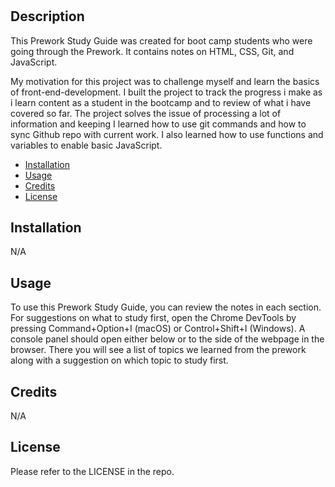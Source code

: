 # <Your-Project-Title>

## Description

This Prework Study Guide was created for boot camp students who were going through the Prework. It contains notes on HTML, CSS, Git, and JavaScript.

My motivation for this project was to challenge myself and learn the basics of front-end-development.
I built the project to track the progress i make as i learn content as a student in the bootcamp and to review of what i have covered so far.
The project solves the issue of processing a lot of information and keeping
I learned how to use git commands and how to sync Github repo with current work. 
I also learned how to use functions and variables to enable basic JavaScript.



- [Installation](#installation)
- [Usage](#usage)
- [Credits](#credits)
- [License](#license)

## Installation

N/A

## Usage

To use this Prework Study Guide, you can review the notes in each section. For suggestions on what to study first, open the Chrome DevTools by pressing Command+Option+I (macOS) or Control+Shift+I (Windows). A console panel should open either below or to the side of the webpage in the browser. There you will see a list of topics we learned from the prework along with a suggestion on which topic to study first.


## Credits

N/A

## License
Please refer to the LICENSE in the repo.
  


